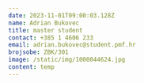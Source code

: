```yaml
---
date: 2023-11-01T09:00:03.128Z
name: Adrian Bukovec
title: master student
contact: +385 1 4606 233
email: adrian.bukovec@student.pmf.hr
brojsobe: ZBK/301
image: /static/img/1000044624.jpg
content: t﻿emp
---
```

